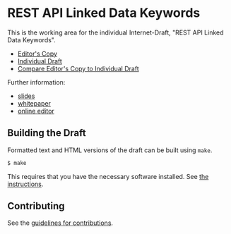 # REST API Linked Data Keywords

This is the working area for the individual Internet-Draft, "REST API Linked Data Keywords".

* [Editor's Copy](https://ioggstream.github.io/draft-polli-restapi-ld-keywords/#go.draft-polli-restapi-ld-keywords.html)
* [Individual Draft](https://datatracker.ietf.org/doc/draft-polli-restapi-ld-keywords/)
* [Compare Editor's Copy to Individual Draft](https://ioggstream.github.io/draft-polli-restapi-ld-keywords/#go.draft-polli-restapi-ld-keywords.diff)

Further information:

* [slides](https://docs.google.com/presentation/d/1lkGNWacpAEE9YXmeuCW1XFZ5d9ubBZG7KifQa7J7K2M/edit#slide=id.g6340a851bc_0_156)
* [whitepaper](https://docs.google.com/document/d/1fBRH2wtg1p_g4voNSTlHiSJmKgvfNaIsUXwPBO36RuM/edit#heading=h.thgum5f5v4vx)
* [online editor](https://ioggstream.github.io/swagger-editor/)

## Building the Draft

Formatted text and HTML versions of the draft can be built using `make`.

```sh
$ make
```

This requires that you have the necessary software installed.  See
[the instructions](https://github.com/martinthomson/i-d-template/blob/master/doc/SETUP.md).


## Contributing

See the
[guidelines for contributions](https://github.com/ioggstream/draft-polli-restapi-ld-keywords/blob/master/CONTRIBUTING.md).
